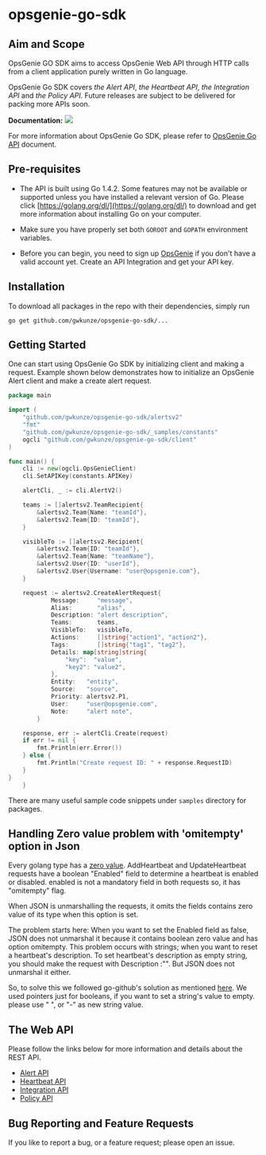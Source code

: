 # opsgenie-go-sdk
## Aim and Scope
OpsGenie GO SDK aims to access OpsGenie Web API through HTTP calls
from a client application purely written in Go language.

OpsGenie Go SDK covers *the Alert API*, *the Heartbeat API*,
*the Integration API* and *the Policy API*. Future releases
are subject to be delivered for packing more APIs soon.

**Documentation:** [![](https://godoc.org/github.com/nathany/looper?status.svg)](http://godoc.org/github.com/gwkunze/opsgenie-go-sdk/client)

For more information about OpsGenie Go SDK, please refer to [OpsGenie Go API](https://www.opsgenie.com/docs/api-and-client-libraries/opsgenie-go-api) document.

## Pre-requisites
* The API is built using Go 1.4.2. Some features may not be
available or supported unless you have installed a relevant version of Go.
Please click [https://golang.org/dl/](https://golang.org/dl/) to download and
get more information about installing Go on your computer.
* Make sure you have properly set both `GOROOT` and `GOPATH`
environment variables.

* Before you can begin, you need to sign up [OpsGenie](http://www.opsgenie.com) if you
don't have a valid account yet. Create an API Integration and get your API key.

## Installation
To download all packages in the repo with their dependencies, simply run

`go get github.com/gwkunze/opsgenie-go-sdk/...`

## Getting Started
One can start using OpsGenie Go SDK by initializing client and making a request. Example shown below demonstrates how to initialize an OpsGenie Alert client and make a create alert request.
```go
package main

import (
	"github.com/gwkunze/opsgenie-go-sdk/alertsv2"
	"fmt"
	"github.com/gwkunze/opsgenie-go-sdk/_samples/constants"
	ogcli "github.com/gwkunze/opsgenie-go-sdk/client"
)

func main() {
	cli := new(ogcli.OpsGenieClient)
	cli.SetAPIKey(constants.APIKey)

	alertCli, _ := cli.AlertV2()

	teams := []alertsv2.TeamRecipient{
		&alertsv2.Team{Name: "teamId"},
		&alertsv2.Team{ID: "teamId"},
	}

	visibleTo := []alertsv2.Recipient{
		&alertsv2.Team{ID: "teamId"},
		&alertsv2.Team{Name: "teamName"},
		&alertsv2.User{ID: "userId"},
		&alertsv2.User{Username: "user@opsgenie.com"},
	}

	request := alertsv2.CreateAlertRequest{
			Message:     "message",
			Alias:       "alias",
			Description: "alert description",
			Teams:       teams,
			VisibleTo:   visibleTo,
			Actions:     []string{"action1", "action2"},
			Tags:        []string{"tag1", "tag2"},
			Details: map[string]string{
				"key":  "value",
				"key2": "value2",
			},
			Entity:   "entity",
			Source:   "source",
			Priority: alertsv2.P1,
			User:     "user@opsgenie.com",
			Note:     "alert note",
		}

	response, err := alertCli.Create(request)
	if err != nil {
		fmt.Println(err.Error())
	} else {
		fmt.Println("Create request ID: " + response.RequestID)
	}
}
    }
```
There are many useful sample code snippets under `samples` directory for packages.

## Handling Zero value problem with 'omitempty' option in Json

Every golang type has a [zero value](http://golang.org/ref/spec#The_zero_value).
AddHeartbeat and UpdateHeartbeat requests have a boolean "Enabled" field to determine a heartbeat is enabled or disabled.
enabled is not a mandatory field in both requests so, it has "omitempty" flag.

When JSON is unmarshalling the requests, it omits the fields contains zero value of its type when this option is set.

The problem starts here:
When you want to set the Enabled field as false, JSON does not unmarshal it because it contains boolean zero value and has option omitempty.
This problem occurs with strings; when you want to reset a heartbeat's description. To set heartbeat's description as empty string, you should make the request with Description :"".
But JSON does not unmarshal it either.

So, to solve this we followed go-github's solution as mentioned [here](https://willnorris.com/2014/05/go-rest-apis-and-pointers).
We used pointers just for booleans, if you want to set a string's value to empty. please use " ", or "-" as new string value.

## The Web API

Please follow the links below for more information and details
about the REST API.

* [Alert API](https://www.opsgenie.com/docs/rest-api/alert-api)
* [Heartbeat API](https://www.opsgenie.com/docs/rest-api/heartbeat-api)
* [Integration API](https://www.opsgenie.com/docs/rest-api/integration-api)
* [Policy API](hhttps://www.opsgenie.com/docs/rest-api/policy-api)


## Bug Reporting and Feature Requests

If you like to report a bug, or a feature request; please open an issue.
